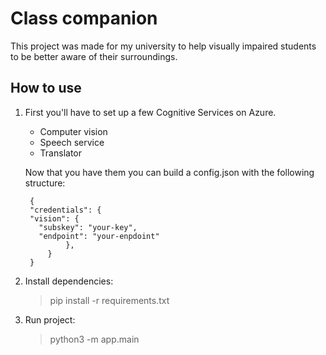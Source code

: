 # Class companion

This project was made for my university to help visually impaired students to be better aware of their surroundings.

## How to use

1. First you'll have to set up a few Cognitive Services on Azure.

   - Computer vision
   - Speech service
   - Translator

   Now that you have them you can build a config.json with the following structure:

   ```
    {
    "credentials": {
    "vision": {
      "subskey": "your-key",
      "endpoint": "your-enpdoint"
            },
        }
    }
   ```

2. Install dependencies:

   > pip install -r requirements.txt

3. Run project:

   > python3 -m app.main

